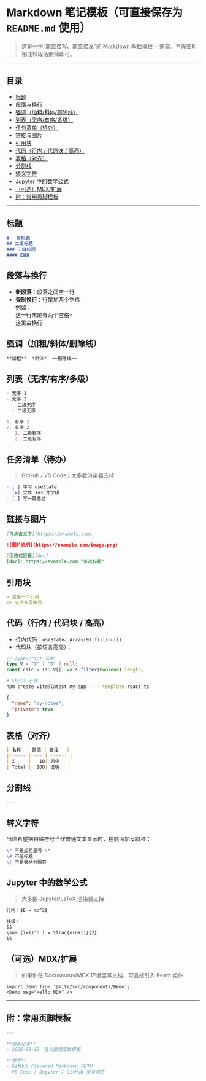 # Markdown 笔记模板（可直接保存为 `README.md` 使用）

> 这是一份“能直接写、能直接发”的 Markdown 基础模板 + 速查。不需要时把注释段落删掉即可。

---

## 目录
- [标题](#标题)
- [段落与换行](#段落与换行)
- [强调（加粗/斜体/删除线）](#强调加粗斜体删除线)
- [列表（无序/有序/多级）](#列表无序有序多级)
- [任务清单（待办）](#任务清单待办)
- [链接与图片](#链接与图片)
- [引用块](#引用块)
- [代码（行内 / 代码块 / 高亮）](#代码行内--代码块--高亮)
- [表格（对齐）](#表格对齐)
- [分割线](#分割线)
- [转义字符](#转义字符)
- [Jupyter 中的数学公式](#jupyter-中的数学公式)
- [（可选）MDX/扩展](#可选mdx扩展)
- [附：常用页脚模板](#附常用页脚模板)

---

## 标题
```md
# 一级标题
## 二级标题
### 三级标题
#### 四级
```

## 段落与换行
- **新段落**：段落之间空一行  
- **强制换行**：行尾加两个空格  
  例如：  
  这一行末尾有两个空格··  
  这里会换行

## 强调（加粗/斜体/删除线）
```md
**加粗**  *斜体*  ~~删除线~~
```

## 列表（无序/有序/多级）
```md
- 无序 1
- 无序 2
  - 二级无序
  - 二级无序

1. 有序 1
2. 有序 2
   1. 二级有序
   2. 二级有序
```

## 任务清单（待办）
> GitHub / VS Code / 大多数渲染器支持
```md
- [ ] 学习 useState
- [x] 完成 3×3 井字棋
- [ ] 写一篇总结
```

## 链接与图片
```md
[可点击文字](https://example.com)

![图片说明](https://example.com/image.png)

[引用式链接][doc]
[doc]: https://example.com "可选标题"
```

## 引用块
```md
> 这是一个引用
>> 支持多层嵌套
```

## 代码（行内 / 代码块 / 高亮）
- 行内代码：`useState`、`Array(9).fill(null)`
- 代码块（按语言高亮）：
```ts
// TypeScript 示例
type V = "X" | "O" | null;
const calc = (s: V[]) => s.filter(Boolean).length;
```

```bash
# Shell 示例
npm create vite@latest my-app -- --template react-ts
```

```json
{
  "name": "my-notes",
  "private": true
}
```

## 表格（对齐）
```md
| 名称  | 数值 | 备注   |
|:----- | ---:| :----: |
| X     |   10| 居中   |
| Total |  100| 说明   |
```

## 分割线
```md
---
```

## 转义字符
当你希望把特殊符号当作普通文本显示时，在前面加反斜杠：
```md
\* 不是加粗星号 \*  
\# 不是标题  
\| 不是表格分隔符
```

## Jupyter 中的数学公式
> 大多数 Jupyter/LaTeX 渲染器支持
```md
行内：$E = mc^2$

块级：
$$
\sum_{i=1}^n i = \frac{n(n+1)}{2}
$$
```

## （可选）MDX/扩展
> 如果你在 Docusaurus/MDX 环境里写文档，可直接引入 React 组件
```mdx
import Demo from '@site/src/components/Demo';
<Demo msg="Hello MDX" />
```

---

## 附：常用页脚模板
```md
---

**更新记录**  
- 2025-08-19：首次整理基础模板

**参考**  
- GitHub Flavored Markdown（GFM）
- VS Code / Jupyter / GitHub 渲染规范
```
